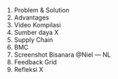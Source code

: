 1. Problem & Solution
2. Advantages
3. Video Kompilasi 
4. Sumber daya X
5. Supply Chain
6. BMC
7. Screenshot Bisanara @Niel — NL 
8. Feedback Grid
9. Refleksi X